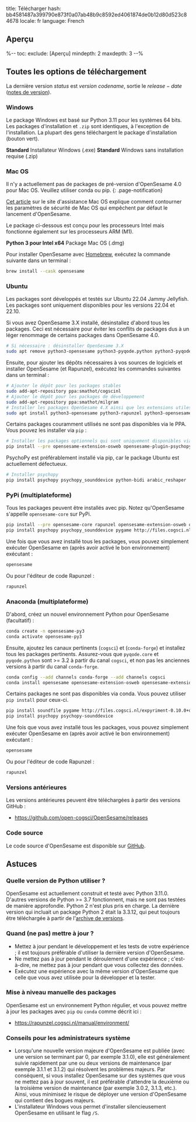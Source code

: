 title: Télécharger
hash: bb4581487a399790e873f0a07ab48b9c8592ed4061874de0b12d80d523c84678
locale: fr
language: French

<script>
function startDownload(url) {
	document.getElementById('click-here').href = url
	window.location.href = url
	document.getElementById('download-started').style.display = 'block'
	document.getElementById('download-started').scrollIntoView()
}
</script>

<div class="info-box" id="download-started" markdown="1" style="display:none;">

<h3>Votre téléchargement devrait commencer sous peu !</h3>

<a role="button" class="btn btn-success btn-align-left" href="https://www.buymeacoffee.com/cogsci">
<span class="glyphicon glyphicon-heart" aria-hidden="true"></span>
Aidez-nous à rester concentrés et offrez-nous un café !
</a>

Le café nous permet de rester éveillés pour développer des logiciels gratuits et répondre à vos questions sur le forum d'assistance !

Cliquez <a id="click-here">ici</a> si votre téléchargement ne démarre pas.
</div>


## Aperçu

%--
toc:
 exclude: [Aperçu]
 mindepth: 2
 maxdepth: 3
--%


## Toutes les options de téléchargement

La dernière version $status$ est $version$ *$codename$*, sortie le $release-date$ ([notes de version](http://osdoc.cogsci.nl/$branch$/fr/notes/$notes$)).


### Windows

Le package Windows est basé sur Python 3.11 pour les systèmes 64 bits. Les packages d'installation et `.zip` sont identiques, à l'exception de l'installation. La plupart des gens téléchargent le package d'installation (bouton vert).

<a role="button" class="btn btn-success btn-align-left" onclick="startDownload('$url-windows-exe-py3$')">
	<b>Standard</b> Installateur Windows (.exe)
</a>

<a role="button" class="btn btn-default btn-align-left" onclick="startDownload('$url-windows-zip-py3$')">
	<b>Standard</b> Windows sans installation requise (.zip)
</a>


### Mac OS

Il n'y a actuellement pas de packages de pré-version d'OpenSesame 4.0 pour Mac OS. Veuillez utiliser conda ou pip.
{: .page-notification}

[Cet article](https://support.apple.com/fr-fr/guide/mac-help/mh40616/mac) sur le site d'assistance Mac OS explique comment contourner les paramètres de sécurité de Mac OS qui empêchent par défaut le lancement d'OpenSesame.

Le package ci-dessous est conçu pour les processeurs Intel mais fonctionne également sur les processeurs ARM (M1).

<a role="button" class="btn btn-default btn-align-left" onclick="startDownload('$url-osx-dmg-x64-py3$')">
	<b>Python 3 pour Intel x64</b> Package Mac OS (.dmg)
</a>

Pour installer OpenSesame avec [Homebrew](https://brew.sh/), exécutez la commande suivante dans un terminal :

```bash
brew install --cask opensesame
```


### Ubuntu

Les packages sont développés et testés sur Ubuntu 22.04 Jammy Jellyfish. Les packages sont uniquement disponibles pour les versions 22.04 et 22.10.

Si vous avez OpenSesame 3.X installé, désinstallez d'abord tous les packages. Ceci est nécessaire pour éviter les conflits de packages dus à un léger renommage de certains packages dans OpenSesame 4.0.

```bash
# Si nécessaire : désinstaller OpenSesame 3.X
sudo apt remove python3-opensesame python3-pyqode.python python3-pyqode.core python3-rapunzel python3-opensesame-extension* python3-opensesame-plugin*
```

Ensuite, pour ajouter les dépôts nécessaires à vos sources de logiciels et installer OpenSesame (et Rapunzel), exécutez les commandes suivantes dans un terminal :

```bash
# Ajouter le dépôt pour les packages stables
sudo add-apt-repository ppa:smathot/cogscinl
# Ajouter le dépôt pour les packages de développement
sudo add-apt-repository ppa:smathot/milgram
# Installer les packages OpenSesame 4.X ainsi que les extensions utiles
sudo apt install python3-opensesame python3-rapunzel python3-opensesame-extension-updater python3-pygaze python3-pygame python3-opensesame-extension-language-server
```

Certains packages couramment utilisés ne sont pas disponibles via le PPA. Vous pouvez les installer via `pip` :

```bash
# Installer les packages optionnels qui sont uniquement disponibles via pip
pip install --pre opensesame-extension-osweb opensesame-plugin-psychopy opensesame-plugin-media_player_mpy http://files.cogsci.nl/expyriment-0.10.0+opensesame2-py3-none-any.whl
```

PsychoPy est préférablement installé via pip, car le package Ubuntu est actuellement défectueux. 

```bash
# Installer psychopy
pip install psychopy psychopy_sounddevice python-bidi arabic_reshaper
```


### PyPi (multiplateforme)

Tous les packages peuvent être installés avec pip. Notez qu'OpenSesame s'appelle `opensesame-core` sur PyPi.

```bash
pip install --pre opensesame-core rapunzel opensesame-extension-osweb opensesame-extension-updater opensesame-plugin-psychopy opensesame-plugin-media_player_mpy
pip install psychopy psychopy_sounddevice pygame http://files.cogsci.nl/expyriment-0.10.0+opensesame2-py3-none-any.whl https://github.com/smathot/PyGaze/releases/download/prerelease%2F0.8.0a3/python_pygaze-0.8.0a3-py3-none-any.whl
```

Une fois que vous avez installé tous les packages, vous pouvez simplement exécuter OpenSesame en (après avoir activé le bon environnement) exécutant :

```bash
opensesame
```

Ou pour l'éditeur de code Rapunzel :

```bash
rapunzel
```


### Anaconda (multiplateforme)

D'abord, créez un nouvel environnement Python pour OpenSesame (facultatif) :

```bash
conda create -n opensesame-py3
conda activate opensesame-py3
```

Ensuite, ajoutez les canaux pertinents (`cogsci`) et (`conda-forge`) et installez tous les packages pertinents. Assurez-vous que `pyqode.core` et `pyqode.python` sont >= 3.2 à partir du canal `cogsci`, et non pas les anciennes versions à partir du canal `conda-forge`.

```bash
conda config --add channels conda-forge --add channels cogsci
conda install opensesame opensesame-extension-osweb opensesame-extension-updater opensesame-plugin-psychopy rapunzel pygaze qtconsole pyqtwebengine wxpython
```

Certains packages ne sont pas disponibles via conda. Vous pouvez utiliser `pip install` pour ceux-ci.

```bash
pip install soundfile pygame http://files.cogsci.nl/expyriment-0.10.0+opensesame2-py3-none-any.whl
pip install psychopy psychopy-sounddevice
```

Une fois que vous avez installé tous les packages, vous pouvez simplement exécuter OpenSesame en (après avoir activé le bon environnement) exécutant :

```bash
opensesame
```

Ou pour l'éditeur de code Rapunzel :

```bash
rapunzel
```


### Versions antérieures

Les versions antérieures peuvent être téléchargées à partir des versions GitHub :

- <https://github.com/open-cogsci/OpenSesame/releases>


### Code source

Le code source d'OpenSesame est disponible sur [GitHub](https://github.com/open-cogsci/OpenSesame).


## Astuces


### Quelle version de Python utiliser ?

OpenSesame est actuellement construit et testé avec Python 3.11.0. D'autres versions de Python >= 3.7 fonctionnent, mais ne sont pas testées de manière approfondie. Python 2 n'est plus pris en charge. La dernière version qui incluait un package Python 2 était la 3.3.12, qui peut toujours être téléchargée à partir de l'[archive de versions](https://github.com/open-cogsci/OpenSesame/releases/tag/release%2F3.3.12).


### Quand (ne pas) mettre à jour ?

- Mettez à jour pendant le développement et les tests de votre expérience ; il est toujours préférable d'utiliser la dernière version d'OpenSesame.
- Ne mettez pas à jour pendant le déroulement d'une expérience ; c'est-à-dire, ne mettez pas à jour pendant que vous collectez des données.
- Exécutez une expérience avec la même version d'OpenSesame que celle que vous avez utilisée pour la développer et la tester.


### Mise à niveau manuelle des packages

OpenSesame est un environnement Python régulier, et vous pouvez mettre à jour les packages avec `pip` ou `conda` comme décrit ici :

- <https://rapunzel.cogsci.nl/manual/environment/>


### Conseils pour les administrateurs système

- Lorsqu'une nouvelle version majeure d'OpenSesame est publiée (avec une version se terminant par 0, par exemple 3.1.0), elle est généralement suivie rapidement par une ou deux versions de maintenance (par exemple 3.1.1 et 3.1.2) qui résolvent les problèmes majeurs. Par conséquent, si vous installez OpenSesame sur des systèmes que vous ne mettez pas à jour souvent, il est préférable d'attendre la deuxième ou la troisième version de maintenance (par exemple 3.0.2, 3.1.3, etc.). Ainsi, vous minimisez le risque de déployer une version d'OpenSesame qui contient des bogues majeurs.
- L'installateur Windows vous permet d'installer silencieusement OpenSesame en utilisant le flag `/S`.
